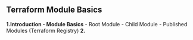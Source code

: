 ## Terraform Module Basics
**1.Introduction - Module Basics**
    - Root Module
    - Child Module
    - Published Modules (Terraform Registry)
**2.**
